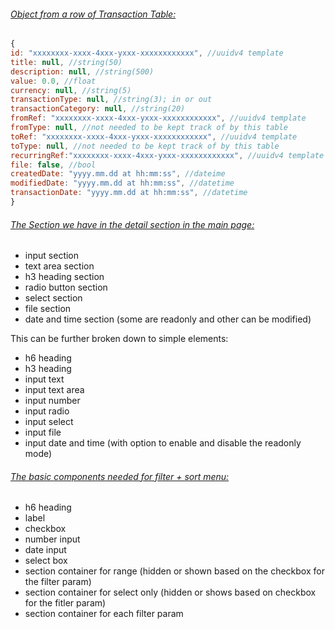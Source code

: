 ###### <u>Object from a row of Transaction Table:</u>

```js
{
id: "xxxxxxxx-xxxx-4xxx-yxxx-xxxxxxxxxxxx", //uuidv4 template
title: null, //string(50)
description: null, //string(500)
value: 0.0, //float
currency: null, //string(5)
transactionType: null, //string(3); in or out
transactionCategory: null, //string(20)
fromRef: "xxxxxxxx-xxxx-4xxx-yxxx-xxxxxxxxxxxx", //uuidv4 template
fromType: null, //not needed to be kept track of by this table
toRef: "xxxxxxxx-xxxx-4xxx-yxxx-xxxxxxxxxxxx", //uuidv4 template
toType: null, //not needed to be kept track of by this table
recurringRef:"xxxxxxxx-xxxx-4xxx-yxxx-xxxxxxxxxxxx", //uuidv4 template
file: false, //bool
createdDate: "yyyy.mm.dd at hh:mm:ss", //dateime
modifiedDate: "yyyy.mm.dd at hh:mm:ss", //datetime
transactionDate: "yyyy.mm.dd at hh:mm:ss", //datetime
}
```

###### <u>The Section we have in the detail section in the main page:</u>

* input section
* text area section
* h3 heading section
* radio button section
* select section
* file section
* date and time section (some are readonly and other can be modified)

This can be further broken down to simple elements:

* h6 heading
* h3 heading
* input text
* input text area
* input number
* input radio
* input select
* input file
* input date and time (with option to enable and disable the readonly mode)


###### <u>The basic components needed for filter + sort menu:</u>

* h6 heading
* label
* checkbox
* number input
* date input
* select box
* section container for range (hidden or shown based on the checkbox for the filter param)
* section container for select only (hidden or shows based on checkbox for the fitler param)
* section container for each filter param
